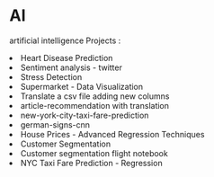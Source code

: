 # AI
artificial intelligence
Projects :

<li>Heart Disease Prediction 
<li>Sentiment analysis - twitter 
<li>Stress Detection 
<li>Supermarket - Data Visualization 
<li>Translate a csv file adding new columns 
<li>article-recommendation with translation 
<li>new-york-city-taxi-fare-prediction 
<li>german-signs-cnn
<li>House Prices - Advanced Regression Techniques
<li>Customer Segmentation
<li>Customer segmentation flight notebook
<li>NYC Taxi Fare Prediction - Regression
